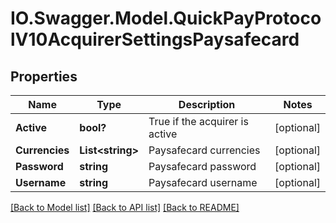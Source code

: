 # IO.Swagger.Model.QuickPayProtocolV10AcquirerSettingsPaysafecard
## Properties

Name | Type | Description | Notes
------------ | ------------- | ------------- | -------------
**Active** | **bool?** | True if the acquirer is active | [optional] 
**Currencies** | **List&lt;string&gt;** | Paysafecard currencies | [optional] 
**Password** | **string** | Paysafecard password | [optional] 
**Username** | **string** | Paysafecard username | [optional] 

[[Back to Model list]](../README.md#documentation-for-models) [[Back to API list]](../README.md#documentation-for-api-endpoints) [[Back to README]](../README.md)


